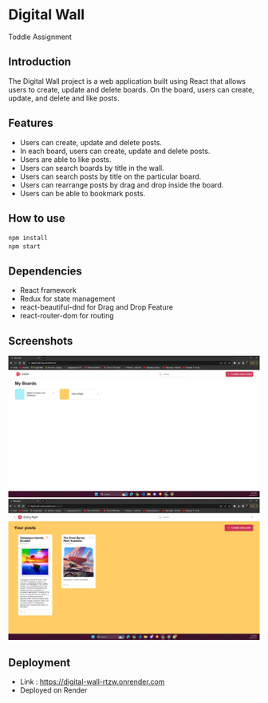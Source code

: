 
# Digital Wall

Toddle Assignment 
## Introduction
The Digital Wall project is a web application built using React that allows users to create, update and delete boards. On the board, users can create, update, and delete and like posts.

## Features
- Users can create, update and delete posts.
- In each board, users can create, update and delete posts.
- Users are able to like posts.
- Users can search boards by title in the wall.
- Users can search posts by title on the particular board.
- Users can rearrange posts by drag and drop inside the board.
- Users can be able to bookmark posts.

## How to use
`npm install`
<br>
`npm start`

## Dependencies
- React framework
- Redux for state management
- react-beautiful-dnd for Drag and Drop Feature
- react-router-dom for routing 

## Screenshots
![Screenshot 1](output/home.jpg)
![Screenshot 2](output/board.jpg)

## Deployment
- Link : https://digital-wall-rtzw.onrender.com
- Deployed on Render

